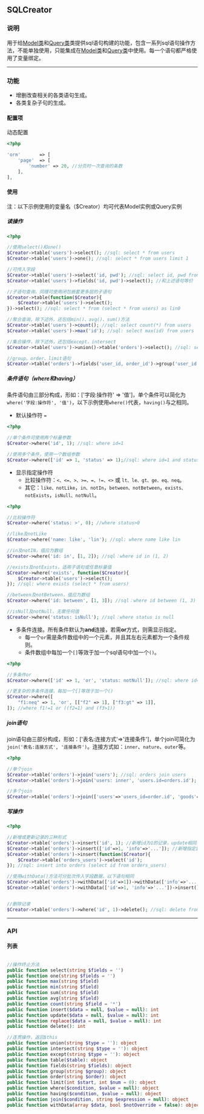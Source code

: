 SQLCreator
----

### 说明
用于给[Model类](Model.md)和[Query类](Query.md)类提供sql语句构建的功能，包含一系列sql语句操作方法，不能单独使用，只能集成在[Model类](Model.md)和[Query类](Query.md)中使用。每一个语句都严格使用了变量绑定。

---

### 功能

* 增删改查相关的各类语句生成。
* 各类复杂子句的生成。



#### 配置项

动态配置

~~~php
<?php

'orm'       => [
    'page'  => [
        'number' => 20, //分页时一次查询的条数
    ],
],
~~~

#### 使用
注：以下示例使用的变量名（$Creator）均可代表Model实例或Query实例

##### 读操作
~~~php
<?php

//使用select()和one()
$Creator->table('users')->select(); //sql: select * from users
$Creator->table('users')->one(); //sql: select * from users limit 1

//可传入字段
$Creator->table('users')->select('id, pwd'); //sql: select id, pwd from users
$Creator->table('users')->fields('id, pwd')->select(); //和上述语句等价

//子语句查询，同理可使用闭包嵌套更多层的子语句
$Creator->table(function($Creator){
    $Creator->table('users')->select();
})->select(); //sql: select * from (select * from users) as lin0

//聚合查询，除下述外，还包括min()、avg()、sum()方法
$Creator->table('users')->count(); //sql: select count(*) from users
$Creator->table('users')->max('id'); //sql: select max(id) from users

//集合操作，除下述外，还包括except，intersect
$Creator->table('users')->union()->table('orders')->select(); //sql: select * from users union select * from orders

//group、order、limit语句
$Creator->table('orders')->fields('user_id, order_id')->group('user_id')->order('order_id asc')->limit(10); //sql: select user_id, order_id from orders group by order_id order by order_id asc limit 10
~~~


##### 条件语句（**where**和**having**）

条件语句由三部分构成，形如：['字段:操作符' => '值']，单个条件可以简化为`where('字段:操作符', '值')`，以下示例使用`where()`代表，`having()`与之相同。

* 默认操作符 `=`
~~~php
<?php

//单个条件可使用两个标量参数
$Creator->where('id', 1); //sql: where id=1

//使用多个条件，使用一个数组参数
$Creator->where(['id' => 1, 'status' => 1);//sql: where id=1 and status=1
~~~

* 显示指定操作符
	* 比较操作符：`<、<=、>、>=、=、!=、<>` 或 `lt、le、gt、ge、eq、neq`。
	* 其它：`like、notLike`，`in、notIn`，`between、notBetween`，`exists、notExists`，`isNull、notNull`。
~~~php
<?php

//比较操作符
$Creator->where('status: >', 0); //where status>0

//like及notLike
$Creator->where('name: like', 'lin'); //sql: where name like lin

//in及notIN，值应为数组
$Creator->where('id: in', [1, 2]); //sql：where id in (1, 2)

//exists及notExists，适用子语句或任意标量值
$Creator->where('exists', function($Creator){
    $Creator->table('users')->select();
}); //sql: where exists (select * from users)

//between及notBetween，值应为数组
$Creator->where('id: between', [1, 3]); //sql：where id between (1, 3)

//isNull及notNull，无需任何值
$Creator->where('status: isNull'); //sql：where status is null
~~~

* 多条件连接。所有条件默认为**and**连接，若需**or**方式，则需显示指定。
	* 每一个`or`需是条件数组中的一个元素，并且其左右元素都为一个条件规则。
	* 条件数组中每加一个`[]`等效于加一个sql语句中加一个`()`。

~~~php
<?php

//多条件or
$Creator->where(['id' => 1, 'or', 'status: notNull']); //sql: where id=1 or status is not null

//更复杂的多条件连接，每加一个[]等效于加一个()
$Creator->where([
    "f1:neq" => 1, 'or', [["f2" => 1], ["f3:gt" => 1]],
]); //where f1!=1 or ((f2=1) and (f3>1))
~~~

##### join语句

join语句由三部分构成，形如：['表名:连接方式'=>'连接条件']，单个join可简化为`join('表名:连接方式', '连接条件')`。连接方式如：`inner`、`nature`、`outer`等。
~~~php
<?php

//单个join
$Creator->table('orders')->join('users'); //sql: orders join users
$Creator->table('orders')->join('users: inner', 'users.id=orders.id'); //sql:orders inner join users on users.id=orders.id

//多个join
$Creator->table('orders')->join(['users'=>'users_id=order.id', 'goods'=>'goods_id=orders_id']); //orders join users on users_id=order.id join goods on goods_id=orders_id
~~~

##### 写操作

~~~php
<?php

//新增或更新记录的三种形式
$Creator->table('orders')->insert('id', 1); //新增id为1的记录，update相同
$Creator->table('orders')->insert(['id'=>1, 'info'=>'...']); //新增指定id和info字段值记录，update相同
$Creator->table('orders')->insert(function($Creator){
    $Creator->table('orders_users')->select('id');
}); //sql: insert into orders (select id from orders_users)

//使用withData()方法可分批次传入字段数据，以下语句相同
$Creator->table('orders')->withData(['id'=>1])->withData(['info'=>'...'])->insert();
$Creator->table('orders')->withData(['id'=>1, 'info'=>'...'])->insert();


//删除记录
$Creator->table('orders')->where('id', 1)->delete(); //sql: delete from orders where id=1
~~~

---


### API

#### 列表
~~~php

//操作终止方法
public function select(string $fields = '')
public function one(string $fields = '')
public function max(string $field)
public function min(string $field)
public function sum(string $field)
public function avg(string $field)
public function count(string $field = '*')
public function insert($data = null, $value = null): int
public function update($data = null, $value = null): int
public function replace($data = null, $value = null): int
public function delete(): int

//连贯操作，返回$this
public function union(string $type = ''): object
public function intersect(string $type = ''): object
public function except(string $type = ''): object
public function table($table): object
public function fields(string $fields): object
public function group(string $group): object
public function order(string $order): object
public function limit(int $start, int $num = 0): object
public function where($condition, $value = null): object
public function having($condition, $value = null): object
public function join($condition, string $expression = null): object
public function withData(array $data, bool $notOverride = false): object
~~~
